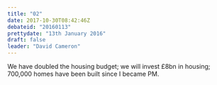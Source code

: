 ```yaml
---
title: "02"
date: 2017-10-30T08:42:46Z
debateid: "20160113"
prettydate: "13th January 2016"
draft: false
leader: "David Cameron"
---
```


We have doubled the housing budget; we will invest £8bn in housing; 700,000 homes have been built since I became PM.